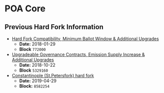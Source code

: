 # POA Core

## Previous Hard Fork Information

* [Hard Fork Compatibility, Minimum Ballot Window & Additional Upgrades](https://github.com/poanetwork/wiki/wiki/HFs-Core-2018-01-29)
  * **Date:** 2018-01-29
  * **Block** `772000`  
* [Upgradeable Governance Contracts, Emission Supply Increase & Additional ](https://github.com/poanetwork/wiki/wiki/HFs-Core-2018-10-22)[Upgrades](https://github.com/poanetwork/wiki/wiki/HFs-Core-2018-10-22)
  * **Date:** 2018-10-22
  * **Block** `5329160`  
* [Constantinople \(St.Petersfork\) hard fork](https://github.com/poanetwork/wiki/wiki/HFs-Core-2019-04-29)
  * **Date:** 2019-04-29
  * **Block:** `8582254`

